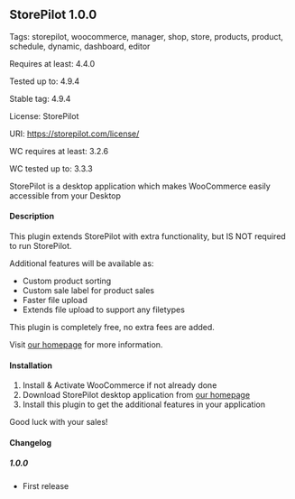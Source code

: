 ## StorePilot 1.0.0

Tags: storepilot, woocommerce, manager, shop, store, products, product, schedule, dynamic, dashboard, editor

Requires at least: 4.4.0

Tested up to: 4.9.4

Stable tag: 4.9.4

License: StorePilot

URI: https://storepilot.com/license/

WC requires at least: 3.2.6

WC tested up to: 3.3.3

StorePilot is a desktop application which makes WooCommerce easily accessible from your Desktop

#### Description 

This plugin extends StorePilot with extra functionality, but IS NOT required to run StorePilot.

Additional features will be available as:

* Custom product sorting
* Custom sale label for product sales
* Faster file upload
* Extends file upload to support any filetypes

This plugin is completely free, no extra fees are added.

Visit [our homepage](https://storepilot.com/) for more information.

#### Installation

1. Install & Activate WooCommerce if not already done
2. Download StorePilot desktop application from [our homepage](https://storepilot.com/)
3. Install this plugin to get the additional features in your application

Good luck with your sales!

#### Changelog

##### 1.0.0

* First release